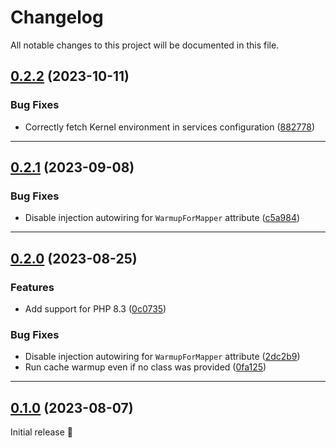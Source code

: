 <!--- BEGIN HEADER -->
# Changelog

All notable changes to this project will be documented in this file.
<!--- END HEADER -->

## [0.2.2](https://github.com/CuyZ/Valinor-Bundle/compare/0.2.1...0.2.2) (2023-10-11)

### Bug Fixes

* Correctly fetch Kernel environment in services configuration ([882778](https://github.com/romm/Valinor-Bundle/commit/882778f3c5d376925794e3e717787daaa0e95872))

---

## [0.2.1](https://github.com/CuyZ/Valinor-Bundle/compare/0.2.0...0.2.1) (2023-09-08)

### Bug Fixes

* Disable injection autowiring for `WarmupForMapper` attribute ([c5a984](https://github.com/CuyZ/Valinor-Bundle/commit/c5a98407b85289b2883edd97e49d8cd869bb2922))

---

## [0.2.0](https://github.com/CuyZ/Valinor-Bundle/compare/0.1.0...v0.2.0) (2023-08-25)

### Features

* Add support for PHP 8.3 ([0c0735](https://github.com/CuyZ/Valinor-Bundle/commit/0c073572cbc05035240ed95e99b653302d284a05))

### Bug Fixes

* Disable injection autowiring for `WarmupForMapper` attribute ([2dc2b9](https://github.com/CuyZ/Valinor-Bundle/commit/2dc2b9301745a2633202779bf66325bd559c895f))
* Run cache warmup even if no class was provided ([0fa125](https://github.com/CuyZ/Valinor-Bundle/commit/0fa125b52512c56ff93ed39191c2446e8e6b6f98))

---

## [0.1.0](https://github.com/CuyZ/Valinor-Bundle/commit/4b2ae168f3b3332043a21c34683fd22bac33803e) (2023-08-07)

Initial release 🎉
